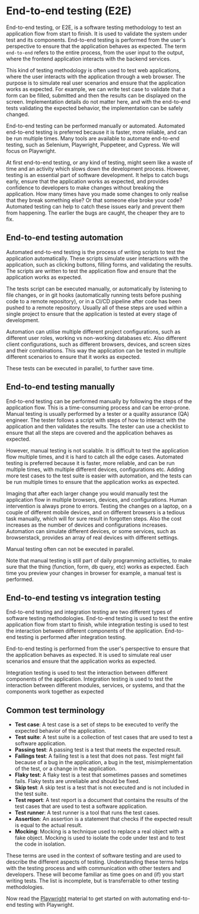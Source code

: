 # End-to-end testing (E2E)

End-to-end testing, or E2E, is a software testing methodology to test an application flow from start to finish. It is used to validate the system under test and its components. End-to-end testing is performed from the user's perspective to ensure that the application behaves as expected. The term `end-to-end` refers to the entire process, from the user input to the output, where the frontend application interacts with the backend services.

This kind of testing methodology is often used to test web applications, where the user interacts with the application through a web browser. The purpose is to simulate real user scenarios and ensure that the application works as expected. For example, we can write test case to validate that a form can be filled, submitted and then the results can be displayed on the screen. Implementation details do not matter here, and with the end-to-end tests validating the expected behavior, the implementation can be safely changed.

End-to-end testing can be performed manually or automated. Automated end-to-end testing is preferred because it is faster, more reliable, and can be run multiple times. Many tools are available to automate end-to-end testing, such as Selenium, Playwright, Puppeteer, and Cypress. We will focus on Playwright.

At first end-to-end testing, or any kind of testing, might seem like a waste of time and an activity which slows down the development process. However, testing is an essential part of software development. It helps to catch bugs early, ensure that the application works as expected, and provides confidence to developers to make changes without breaking the application. How many times have you made some changes to only realise that they break something else? Or that someone else broke your code? Automated testing can help to catch these issues early and prevent them from happening. The earlier the bugs are caught, the cheaper they are to fix.

## End-to-end testing automation

Automated end-to-end testing is the process of writing scripts to test the application automatically. These scripts simulate user interactions with the application, such as clicking buttons, filling forms, and validating the results. The scripts are written to test the application flow and ensure that the application works as expected.

The tests script can be executed manually, or automatically by listening to file changes, or in git hooks (automatically running tests before pushing code to a remote repository), or in a CI/CD pipeline after code has been pushed to a remote repository. Usually all of these steps are used within a single project to ensure that the application is tested at every stage of development.

Automation can utilise multiple different project configurations, such as different user roles, working vs non-working databases etc. Also different client configurations, such as different browsers, devices, and screen sizes and their combinations. This way the application can be tested in multiple different scenarios to ensure that it works as expected.

These tests can be executed in parallel, to further save time.

## End-to-end testing manually

End-to-end testing can be performed manually by following the steps of the application flow. This is a time-consuming process and can be error-prone. Manual testing is usually performed by a tester or a quality assurance (QA) engineer. The tester follows a script with steps of how to interact with the application and then validates the results. The tester can use a checklist to ensure that all the steps are covered and the application behaves as expected.

However, manual testing is not scalable. It is difficult to test the application flow multiple times, and it is hard to catch all the edge cases. Automated testing is preferred because it is faster, more reliable, and can be run multiple times, with multiple different devices, configurations etc. Adding more test cases to the test suite is easier with automation, and the tests can be run multiple times to ensure that the application works as expected.

Imaging that after each larger change you would manually test the application flow in multiple browsers, devices, and configurations. Human intervention is always prone to errors. Testing the changes on a laptop, on a couple of different mobile devices, and on different browsers is a tedious task manually, which will for sure result in forgotten steps. Also the cost increases as the number of devices and configurations increases. Automation can simulate different devices, or some services, such as browserstack, provides an array of real devices with different settings.

Manual testing often can not be executed in parallel.

Note that manual testing is still part of daily programming activities, to make sure that the thing (function, form, db query, etc) works as expected. Each time you preview your changes in browser for example, a manual test is performed.

## End-to-end testing vs integration testing

End-to-end testing and integration testing are two different types of software testing methodologies. End-to-end testing is used to test the entire application flow from start to finish, while integration testing is used to test the interaction between different components of the application. End-to-end testing is performed after integration testing.

End-to-end testing is performed from the user's perspective to ensure that the application behaves as expected. It is used to simulate real user scenarios and ensure that the application works as expected.

Integration testing is used to test the interaction between different components of the application. Integration testing is used to test the interaction between different modules, services, or systems, and that the components work together as expected

## Common test terminology

- **Test case**: A test case is a set of steps to be executed to verify the expected behavior of the application.
- **Test suite**: A test suite is a collection of test cases that are used to test a software application.
- **Passing test**: A passing test is a test that meets the expected result.
- **Failings test**: A failing test is a test that does not pass. Test might fail because of a bug in the application, a bug in the test, misimplementation of the test, or a change in the application.
- **Flaky test**: A flaky test is a test that sometimes passes and sometimes fails. Flaky tests are unreliable and should be fixed.
- **Skip test**: A skip test is a test that is not executed and is not included in the test suite.
- **Test report**: A test report is a document that contains the results of the test cases that are used to test a software application.
- **Test runner**: A test runner is a tool that runs the test cases.
- **Assertion**: An assertion is a statement that checks if the expected result is equal to the actual result.
- **Mocking**: Mocking is a technique used to replace a real object with a fake object. Mocking is used to isolate the code under test and to test the code in isolation.

These terms are used in the context of software testing and are used to describe the different aspects of testing. Understanding these terms helps with the testing process and with communication with other testers and developers. These will become familiar as time goes on and (if) you start writing tests. The list is incomplete, but is transferrable to other testing methodologies.

Now read the [Playwright](playwright.md) material to get started on with automating end-to-end testing with Playwright.
